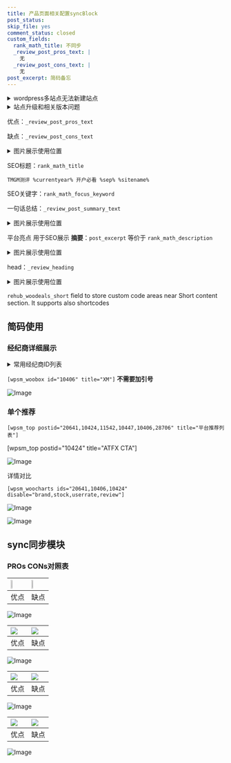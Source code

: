 ```yaml
---
title: 产品页面相关配置syncBlock
post_status: 
skip_file: yes
comment_status: closed
custom_fields:
  rank_math_title: 不同步
  _review_post_pros_text: |
    无
  _review_post_cons_text: |
    无
post_excerpt: 简码备忘
---
```

<details><summary>wordpress多站点无法新建站点</summary>

<li>和报错需要清理cookies一样的原因</li>
<li>wp-config.php里面<code>define( 'SUBDOMAIN_INSTALL', false );//子域名安装</code></li>
<li>新建子站点是用<code>define( 'SUBDOMAIN_INSTALL', true);//子域名安装</code> 完成以后，改成<code>false</code></li>
</details>

<details><summary>站点升级和相关版本问题</summary>

<p>wordpress：5.9.9
woocommerce：7.5.1
出现问题的地方：主题选项里面>><strong>Product layout >>compact style</strong></p>
<p>如何出现没有用过的字段 导致无法保存。先导出配置 然后进行修改，后面再次恢复即可。</p>
<p>出现部分字段无法显示时，需要返回默认布局后，对产品进行保存就好了。</p>
<p></p>
</details>

优点：`_review_post_pros_text`

缺点：`_review_post_cons_text`

<details><summary>图片展示使用位置</summary>

<img src="https://prod-files-secure.s3.us-west-2.amazonaws.com/39ed1227-6d7d-4570-be36-9ccd4a2c4241/f51d3d83-55d4-4bdf-9604-f37ec77ab556/Untitled.png?X-Amz-Algorithm=AWS4-HMAC-SHA256&X-Amz-Content-Sha256=UNSIGNED-PAYLOAD&X-Amz-Credential=ASIAZI2LB4667TQDKCGE%2F20250716%2Fus-west-2%2Fs3%2Faws4_request&X-Amz-Date=20250716T045523Z&X-Amz-Expires=3600&X-Amz-Security-Token=IQoJb3JpZ2luX2VjEDwaCXVzLXdlc3QtMiJGMEQCIAuQBK58u4QcIkwlP7JnxOFjb9ykJU6q7myThxWc%2BN4kAiBnGCxWOUEx5Zqe8m6zUmH2qk0IIwKIotN08fWOeHjnRSr%2FAwhVEAAaDDYzNzQyMzE4MzgwNSIMBttdXbfSd%2FJSgEg7KtwDHSFiioJPqmEw%2BV%2FiWG7%2FkT5Qqver2MIsTlOeClmrJjUujdsOChdIIieT%2FHPs%2BPkBOb1mjwTCvGfsdVbYXKMHMmFLAJXrApg84iy4q79T9ivIR3S4VoHuL%2BMMiyxgMiIBKnh%2FxO%2Fi5Svi3ks4pxZAFN1QQ0NLajYpVrF9iiYdT4QJ46pI6yleeddUXGj6JvU%2B1UKZBoQR2Q4OyflZFKz8JDWHh2%2F34uQvEprA2jjZ8JRyDHVQ2co90K%2FFZAEH%2FWnJMjCiXYspJoKK12ywtHup%2F%2BwTPiEu6J5fkLrz0ViKLKqAa7amXBjVgGkS02sFW5vzYkA9LuZMhxMvTKDt9EJNxa3ydB1UEbg4OdNyHTuLF3NddZelX8LmVahQj%2FWeGD4u5Sv7xvc3AAHMD7e1%2FMXW36MrNtRQnbcSgt%2F1i2QqGUTWRQOr1Ow%2B0hBN32tBSU92hsogagcLHbTQew9Uh6MxG6cTjgRKo54153fNpCdvnzkCJwCOAWsmICsVtZLD9dSZz5Nk8nAuFO6%2Bp2A4UaP%2BwdYiXqQjyyhN0KPUBfpn%2BYPPY%2BBVao0Z6PbDzRxVINSI7hrfeBzlnYh7A8M1vHtDGZuc9UufSlCPiE7Cz3rbzm%2FqjXIpoDgY%2FjLelnow1L%2FcwwY6pgHASQKG08iFjlR5JpY%2BfTkVLxzBXGkiH60vHaZmfuzH1RBs%2FWbK8vikx3tY93DPvaYK6Un5V%2Fc0%2FR5VwAz8nwkjHP7xvuFehhTTjagGB8ovYGo5eVRhmwfe0eydNCPYrmuUy%2BKTN6bBXR2zNHdg%2BAIXpq9shhISXknr5r46r4zWbkuWz%2BrRHyCaMbIMr5DFMO233AtUbm%2FFIu%2Fx42%2BdV1kcJjumGCrf&X-Amz-Signature=c4eebe73f883e7cff9aa54caef530cbfc16be4b36c580985eabe696fe6e9b606&X-Amz-SignedHeaders=host&x-amz-checksum-mode=ENABLED&x-id=GetObject" alt="Image">
</details>

SEO标题：`rank_math_title`

`TMGM测评 %currentyear% 开户必看 %sep% %sitename%`

SEO关键字：`rank_math_focus_keyword`

一句话总结：`_review_post_summary_text`

<details><summary>图片展示使用位置</summary>

<img src="https://prod-files-secure.s3.us-west-2.amazonaws.com/39ed1227-6d7d-4570-be36-9ccd4a2c4241/4b96a922-296c-4f4e-8630-d1c870cbce01/Untitled.png?X-Amz-Algorithm=AWS4-HMAC-SHA256&X-Amz-Content-Sha256=UNSIGNED-PAYLOAD&X-Amz-Credential=ASIAZI2LB466WYLQI6GI%2F20250716%2Fus-west-2%2Fs3%2Faws4_request&X-Amz-Date=20250716T045523Z&X-Amz-Expires=3600&X-Amz-Security-Token=IQoJb3JpZ2luX2VjEDwaCXVzLXdlc3QtMiJIMEYCIQDqdcsoxbE3ALQZW1AgXNMWtmiY68NM3aVlTBpHfN3zcAIhALftJb7%2F1eqMDXh0SwZA8zVvz531bj9QzpoaeVJaHjk2Kv8DCFUQABoMNjM3NDIzMTgzODA1IgyCeehBlkFGG1NoOqYq3AORsg0zG%2F78pXnDCfH3959w1dXz6hmkSiThZiO9A5WfpF0U53m4AY%2Bp%2FxSu5OHgLrCrAWLlq0w7cbRfXhIsnfFZPJ%2BfycHN%2BbKC3r1s87mZT3Jb5%2B4G%2Bk%2Fh8%2FDcLHeQ0%2BLzqOoLMuJ2iPZg1%2B2QzemybMwQnqJ%2BYUoxgOr8vUippyiU9mTzv53jnnwjKA4wt4tFBEg8lSn2%2FFRQjsLVbIQC6FKFQ5UBxbCIbA3a%2Bv%2BKemcgCSQMSJPnYPJ16onkyQU%2F0IeeTMRZiUiNXeO8WCbP6HEMmmtPJU6iMF2hYOp%2FGKCTN%2BgM3UcSzSgyaRKQCKC6%2FLf05pov3sLg8dl1iwX8eOxGS1yXzyynAD522%2FnQx0EK%2BF5Kd2MLLx3A8A1shaxa78U5wz8J%2F18Fme%2FnmSorImvoZi%2FSCrtooNnPMcmyY1wjf3tF73o8cONOl%2BDzyNj8mEkwwmG7sP3rtLIcRG5uIi3eETfokSjHK5rc%2FC1TPgu%2Fi%2BmLXYQFsbonAUMmc28ScfCNluYRGN9FeOFUQMljAViv3igzcdrrbvw7D3eyyMJD59hbPfvrqtkTTnUTkBLr%2F3RVIy0iXKqhX3rrVIhAZoDxgOHCKdC8dcindc9fS4jGwg%2B6E1zb7d0rZjDdv9zDBjqkAa9kZ%2FjkR7Ig2FLDck4jX7sgZRGLLcLzwjWU9KGL39i7QebQE9UzPwaGbvmtsC9AxgZS%2Fz%2Fav59oatjzt07yvhwl42yW3PJ51kyHMyJOJjwqJ2fHpG5g0v0%2F1N%2FhGOpMb0jfynrF7orslAnU7bYe4M2VrECFg1CWSJ3AZ88RewzBcn7f%2BXfzV77h%2FPfYTBsMqNoFQU%2BiJvisn%2BVSS9wO67zJBG9U&X-Amz-Signature=8bdfb88f4fa8f8c26fa15ae15793d2eef47abe483515731fe9e1a948c55be122&X-Amz-SignedHeaders=host&x-amz-checksum-mode=ENABLED&x-id=GetObject" alt="Image">
</details>

平台亮点 用于SEO展示 **摘要**：`post_excerpt`  等价于 `rank_math_description`

<details><summary>图片展示使用位置</summary>

<img src="https://prod-files-secure.s3.us-west-2.amazonaws.com/39ed1227-6d7d-4570-be36-9ccd4a2c4241/1ee11f63-b60a-4dfe-a7a7-d58ff23b5d88/Untitled.png?X-Amz-Algorithm=AWS4-HMAC-SHA256&X-Amz-Content-Sha256=UNSIGNED-PAYLOAD&X-Amz-Credential=ASIAZI2LB466UQDDUAAP%2F20250716%2Fus-west-2%2Fs3%2Faws4_request&X-Amz-Date=20250716T045526Z&X-Amz-Expires=3600&X-Amz-Security-Token=IQoJb3JpZ2luX2VjEDwaCXVzLXdlc3QtMiJGMEQCIHFORlBnzIDGoYW%2B9j24cA3iJ9sSvTcExuiWTOcmXQNIAiALX%2FKc150r9Gwgr89M3oJbQ9XXCNvbi2ODTpLskjePoCr%2FAwhVEAAaDDYzNzQyMzE4MzgwNSIMRI8Cug7ob4WReAMXKtwDwiTIouIdLbFU2ZoMX2fTY%2FNvxjJbnoZa7yC50vqI8hIloW7Rv7vzWaG2sbiCUetRL6B8JJlpMYGV4cBNq4IL23WzeivFl1oL1sTSoLHfQhkaWlApbXFxMZEMCSeax8zYg3J%2FSXY2kUKw5g9x19K1iTyy%2FlvRTiY2BkCUzKz1ekH8Tt2mjxZN3e25xzHJBhTBcSu5ZHSLL7FxR0MybhpVBQvcCxPBsxIJ7yK%2FeW5Lu1KXEaPP1s0gGjn18W%2BWL7fflDGgzY8%2F0F3V1sX8JlGhESBlM%2Bq4qwJf%2BVt%2F%2FAxNH9a1wA4tPzjUE1jUgp2DKfGNBUjqDnWaKvF%2BX3IN5Hb6rp%2FQVii7Miyc3%2FZ4TZRpKPqd7bQf5LdorbGRHss7DNMftI%2BAxsmyQAaaajD1Ie%2BYQg0BaftF9gXZPnbM6MX0s6O57VPYW1dRaGU1iGUdXik0YoxiXvOT1EL5SLieZmf6o6gwot8Q9RtZwmPy%2BIt6FoJRf0xlxXQ2R0V8bQARQelluEi%2Fm44DEXahSb3MRPvQVzoqhAbuFqq%2FRTH2B%2B5x9g1XtH39A2jPjV0RfMCAQgkwAOpAgdUDuEnMXbMVHqfF3ecCIT63KxjYSs3tJoDAxuOnA5kdXg9uX3DT1iYwtcDcwwY6pgFkfAe%2BlhdhFmCYyqPnTRigEGvMiQWhRtnIp3gSaPvHKW9QMnzJ5Su%2FDvbK3AZBFaeZcWupGTzoZzHEKgM8xyR29ZVJccqFd1TS37UCtL19nklLnoSubHHuNizIRr1jhm4SazTwuRBpfu59cc0VDuTX%2B8Un8NwvigQxMOlW%2F0xNryxMvP3ATx52g95CMswA9rU8vXlExB0FMCiju84CtjpojJjA1Z4t&X-Amz-Signature=ba8fd17203212dec751ff9f7572d3d8a42b34dfa1f4aaae444ec8cf42cd6e969&X-Amz-SignedHeaders=host&x-amz-checksum-mode=ENABLED&x-id=GetObject" alt="Image">
<img src="https://prod-files-secure.s3.us-west-2.amazonaws.com/39ed1227-6d7d-4570-be36-9ccd4a2c4241/ad4118b5-78d8-4fbe-801e-3b29b5d99c01/Untitled.png?X-Amz-Algorithm=AWS4-HMAC-SHA256&X-Amz-Content-Sha256=UNSIGNED-PAYLOAD&X-Amz-Credential=ASIAZI2LB466UQDDUAAP%2F20250716%2Fus-west-2%2Fs3%2Faws4_request&X-Amz-Date=20250716T045526Z&X-Amz-Expires=3600&X-Amz-Security-Token=IQoJb3JpZ2luX2VjEDwaCXVzLXdlc3QtMiJGMEQCIHFORlBnzIDGoYW%2B9j24cA3iJ9sSvTcExuiWTOcmXQNIAiALX%2FKc150r9Gwgr89M3oJbQ9XXCNvbi2ODTpLskjePoCr%2FAwhVEAAaDDYzNzQyMzE4MzgwNSIMRI8Cug7ob4WReAMXKtwDwiTIouIdLbFU2ZoMX2fTY%2FNvxjJbnoZa7yC50vqI8hIloW7Rv7vzWaG2sbiCUetRL6B8JJlpMYGV4cBNq4IL23WzeivFl1oL1sTSoLHfQhkaWlApbXFxMZEMCSeax8zYg3J%2FSXY2kUKw5g9x19K1iTyy%2FlvRTiY2BkCUzKz1ekH8Tt2mjxZN3e25xzHJBhTBcSu5ZHSLL7FxR0MybhpVBQvcCxPBsxIJ7yK%2FeW5Lu1KXEaPP1s0gGjn18W%2BWL7fflDGgzY8%2F0F3V1sX8JlGhESBlM%2Bq4qwJf%2BVt%2F%2FAxNH9a1wA4tPzjUE1jUgp2DKfGNBUjqDnWaKvF%2BX3IN5Hb6rp%2FQVii7Miyc3%2FZ4TZRpKPqd7bQf5LdorbGRHss7DNMftI%2BAxsmyQAaaajD1Ie%2BYQg0BaftF9gXZPnbM6MX0s6O57VPYW1dRaGU1iGUdXik0YoxiXvOT1EL5SLieZmf6o6gwot8Q9RtZwmPy%2BIt6FoJRf0xlxXQ2R0V8bQARQelluEi%2Fm44DEXahSb3MRPvQVzoqhAbuFqq%2FRTH2B%2B5x9g1XtH39A2jPjV0RfMCAQgkwAOpAgdUDuEnMXbMVHqfF3ecCIT63KxjYSs3tJoDAxuOnA5kdXg9uX3DT1iYwtcDcwwY6pgFkfAe%2BlhdhFmCYyqPnTRigEGvMiQWhRtnIp3gSaPvHKW9QMnzJ5Su%2FDvbK3AZBFaeZcWupGTzoZzHEKgM8xyR29ZVJccqFd1TS37UCtL19nklLnoSubHHuNizIRr1jhm4SazTwuRBpfu59cc0VDuTX%2B8Un8NwvigQxMOlW%2F0xNryxMvP3ATx52g95CMswA9rU8vXlExB0FMCiju84CtjpojJjA1Z4t&X-Amz-Signature=4720823d9fbaaf3e848877ed641a8a37c94c833a1776247c3577eb3c47251bdd&X-Amz-SignedHeaders=host&x-amz-checksum-mode=ENABLED&x-id=GetObject" alt="Image">
<img src="https://prod-files-secure.s3.us-west-2.amazonaws.com/39ed1227-6d7d-4570-be36-9ccd4a2c4241/a38cf7c9-a79c-4b64-9e94-13589fe0758b/Untitled.png?X-Amz-Algorithm=AWS4-HMAC-SHA256&X-Amz-Content-Sha256=UNSIGNED-PAYLOAD&X-Amz-Credential=ASIAZI2LB466UQDDUAAP%2F20250716%2Fus-west-2%2Fs3%2Faws4_request&X-Amz-Date=20250716T045526Z&X-Amz-Expires=3600&X-Amz-Security-Token=IQoJb3JpZ2luX2VjEDwaCXVzLXdlc3QtMiJGMEQCIHFORlBnzIDGoYW%2B9j24cA3iJ9sSvTcExuiWTOcmXQNIAiALX%2FKc150r9Gwgr89M3oJbQ9XXCNvbi2ODTpLskjePoCr%2FAwhVEAAaDDYzNzQyMzE4MzgwNSIMRI8Cug7ob4WReAMXKtwDwiTIouIdLbFU2ZoMX2fTY%2FNvxjJbnoZa7yC50vqI8hIloW7Rv7vzWaG2sbiCUetRL6B8JJlpMYGV4cBNq4IL23WzeivFl1oL1sTSoLHfQhkaWlApbXFxMZEMCSeax8zYg3J%2FSXY2kUKw5g9x19K1iTyy%2FlvRTiY2BkCUzKz1ekH8Tt2mjxZN3e25xzHJBhTBcSu5ZHSLL7FxR0MybhpVBQvcCxPBsxIJ7yK%2FeW5Lu1KXEaPP1s0gGjn18W%2BWL7fflDGgzY8%2F0F3V1sX8JlGhESBlM%2Bq4qwJf%2BVt%2F%2FAxNH9a1wA4tPzjUE1jUgp2DKfGNBUjqDnWaKvF%2BX3IN5Hb6rp%2FQVii7Miyc3%2FZ4TZRpKPqd7bQf5LdorbGRHss7DNMftI%2BAxsmyQAaaajD1Ie%2BYQg0BaftF9gXZPnbM6MX0s6O57VPYW1dRaGU1iGUdXik0YoxiXvOT1EL5SLieZmf6o6gwot8Q9RtZwmPy%2BIt6FoJRf0xlxXQ2R0V8bQARQelluEi%2Fm44DEXahSb3MRPvQVzoqhAbuFqq%2FRTH2B%2B5x9g1XtH39A2jPjV0RfMCAQgkwAOpAgdUDuEnMXbMVHqfF3ecCIT63KxjYSs3tJoDAxuOnA5kdXg9uX3DT1iYwtcDcwwY6pgFkfAe%2BlhdhFmCYyqPnTRigEGvMiQWhRtnIp3gSaPvHKW9QMnzJ5Su%2FDvbK3AZBFaeZcWupGTzoZzHEKgM8xyR29ZVJccqFd1TS37UCtL19nklLnoSubHHuNizIRr1jhm4SazTwuRBpfu59cc0VDuTX%2B8Un8NwvigQxMOlW%2F0xNryxMvP3ATx52g95CMswA9rU8vXlExB0FMCiju84CtjpojJjA1Z4t&X-Amz-Signature=372eb4e11d31f4f78b82558a8c2b38760b7ad87b6b4fa48fb5ea12f181a1b9f7&X-Amz-SignedHeaders=host&x-amz-checksum-mode=ENABLED&x-id=GetObject" alt="Image">
<img src="https://prod-files-secure.s3.us-west-2.amazonaws.com/39ed1227-6d7d-4570-be36-9ccd4a2c4241/7da6fc1e-d2ac-42ae-8c75-cb5749aa18f6/Untitled.png?X-Amz-Algorithm=AWS4-HMAC-SHA256&X-Amz-Content-Sha256=UNSIGNED-PAYLOAD&X-Amz-Credential=ASIAZI2LB466UQDDUAAP%2F20250716%2Fus-west-2%2Fs3%2Faws4_request&X-Amz-Date=20250716T045526Z&X-Amz-Expires=3600&X-Amz-Security-Token=IQoJb3JpZ2luX2VjEDwaCXVzLXdlc3QtMiJGMEQCIHFORlBnzIDGoYW%2B9j24cA3iJ9sSvTcExuiWTOcmXQNIAiALX%2FKc150r9Gwgr89M3oJbQ9XXCNvbi2ODTpLskjePoCr%2FAwhVEAAaDDYzNzQyMzE4MzgwNSIMRI8Cug7ob4WReAMXKtwDwiTIouIdLbFU2ZoMX2fTY%2FNvxjJbnoZa7yC50vqI8hIloW7Rv7vzWaG2sbiCUetRL6B8JJlpMYGV4cBNq4IL23WzeivFl1oL1sTSoLHfQhkaWlApbXFxMZEMCSeax8zYg3J%2FSXY2kUKw5g9x19K1iTyy%2FlvRTiY2BkCUzKz1ekH8Tt2mjxZN3e25xzHJBhTBcSu5ZHSLL7FxR0MybhpVBQvcCxPBsxIJ7yK%2FeW5Lu1KXEaPP1s0gGjn18W%2BWL7fflDGgzY8%2F0F3V1sX8JlGhESBlM%2Bq4qwJf%2BVt%2F%2FAxNH9a1wA4tPzjUE1jUgp2DKfGNBUjqDnWaKvF%2BX3IN5Hb6rp%2FQVii7Miyc3%2FZ4TZRpKPqd7bQf5LdorbGRHss7DNMftI%2BAxsmyQAaaajD1Ie%2BYQg0BaftF9gXZPnbM6MX0s6O57VPYW1dRaGU1iGUdXik0YoxiXvOT1EL5SLieZmf6o6gwot8Q9RtZwmPy%2BIt6FoJRf0xlxXQ2R0V8bQARQelluEi%2Fm44DEXahSb3MRPvQVzoqhAbuFqq%2FRTH2B%2B5x9g1XtH39A2jPjV0RfMCAQgkwAOpAgdUDuEnMXbMVHqfF3ecCIT63KxjYSs3tJoDAxuOnA5kdXg9uX3DT1iYwtcDcwwY6pgFkfAe%2BlhdhFmCYyqPnTRigEGvMiQWhRtnIp3gSaPvHKW9QMnzJ5Su%2FDvbK3AZBFaeZcWupGTzoZzHEKgM8xyR29ZVJccqFd1TS37UCtL19nklLnoSubHHuNizIRr1jhm4SazTwuRBpfu59cc0VDuTX%2B8Un8NwvigQxMOlW%2F0xNryxMvP3ATx52g95CMswA9rU8vXlExB0FMCiju84CtjpojJjA1Z4t&X-Amz-Signature=1f1735ea3858d10878346e7c95679996e69c09b0ee8946fe433d6bd97bf602a0&X-Amz-SignedHeaders=host&x-amz-checksum-mode=ENABLED&x-id=GetObject" alt="Image">
<img src="https://prod-files-secure.s3.us-west-2.amazonaws.com/39ed1227-6d7d-4570-be36-9ccd4a2c4241/7e97f40a-eaee-47f5-b2f9-475f96808fa7/Untitled.png?X-Amz-Algorithm=AWS4-HMAC-SHA256&X-Amz-Content-Sha256=UNSIGNED-PAYLOAD&X-Amz-Credential=ASIAZI2LB466UQDDUAAP%2F20250716%2Fus-west-2%2Fs3%2Faws4_request&X-Amz-Date=20250716T045526Z&X-Amz-Expires=3600&X-Amz-Security-Token=IQoJb3JpZ2luX2VjEDwaCXVzLXdlc3QtMiJGMEQCIHFORlBnzIDGoYW%2B9j24cA3iJ9sSvTcExuiWTOcmXQNIAiALX%2FKc150r9Gwgr89M3oJbQ9XXCNvbi2ODTpLskjePoCr%2FAwhVEAAaDDYzNzQyMzE4MzgwNSIMRI8Cug7ob4WReAMXKtwDwiTIouIdLbFU2ZoMX2fTY%2FNvxjJbnoZa7yC50vqI8hIloW7Rv7vzWaG2sbiCUetRL6B8JJlpMYGV4cBNq4IL23WzeivFl1oL1sTSoLHfQhkaWlApbXFxMZEMCSeax8zYg3J%2FSXY2kUKw5g9x19K1iTyy%2FlvRTiY2BkCUzKz1ekH8Tt2mjxZN3e25xzHJBhTBcSu5ZHSLL7FxR0MybhpVBQvcCxPBsxIJ7yK%2FeW5Lu1KXEaPP1s0gGjn18W%2BWL7fflDGgzY8%2F0F3V1sX8JlGhESBlM%2Bq4qwJf%2BVt%2F%2FAxNH9a1wA4tPzjUE1jUgp2DKfGNBUjqDnWaKvF%2BX3IN5Hb6rp%2FQVii7Miyc3%2FZ4TZRpKPqd7bQf5LdorbGRHss7DNMftI%2BAxsmyQAaaajD1Ie%2BYQg0BaftF9gXZPnbM6MX0s6O57VPYW1dRaGU1iGUdXik0YoxiXvOT1EL5SLieZmf6o6gwot8Q9RtZwmPy%2BIt6FoJRf0xlxXQ2R0V8bQARQelluEi%2Fm44DEXahSb3MRPvQVzoqhAbuFqq%2FRTH2B%2B5x9g1XtH39A2jPjV0RfMCAQgkwAOpAgdUDuEnMXbMVHqfF3ecCIT63KxjYSs3tJoDAxuOnA5kdXg9uX3DT1iYwtcDcwwY6pgFkfAe%2BlhdhFmCYyqPnTRigEGvMiQWhRtnIp3gSaPvHKW9QMnzJ5Su%2FDvbK3AZBFaeZcWupGTzoZzHEKgM8xyR29ZVJccqFd1TS37UCtL19nklLnoSubHHuNizIRr1jhm4SazTwuRBpfu59cc0VDuTX%2B8Un8NwvigQxMOlW%2F0xNryxMvP3ATx52g95CMswA9rU8vXlExB0FMCiju84CtjpojJjA1Z4t&X-Amz-Signature=6d0effd796e45f33c328a989d255c79b878acb61f6e129eb89a5d3a5605e0f31&X-Amz-SignedHeaders=host&x-amz-checksum-mode=ENABLED&x-id=GetObject" alt="Image">
</details>

head：`_review_heading`

<details><summary>图片展示使用位置</summary>

<img src="https://prod-files-secure.s3.us-west-2.amazonaws.com/39ed1227-6d7d-4570-be36-9ccd4a2c4241/3a4650ad-9887-415c-889a-edd51fa54f27/Untitled.png?X-Amz-Algorithm=AWS4-HMAC-SHA256&X-Amz-Content-Sha256=UNSIGNED-PAYLOAD&X-Amz-Credential=ASIAZI2LB466VAL43NL3%2F20250716%2Fus-west-2%2Fs3%2Faws4_request&X-Amz-Date=20250716T045526Z&X-Amz-Expires=3600&X-Amz-Security-Token=IQoJb3JpZ2luX2VjEDwaCXVzLXdlc3QtMiJHMEUCIDzaP5yTp%2BNert6nQGi5g09ko7z1D%2Fv05fm5hMEhsH6fAiEAiPhQ44EUVb6z18JYuDml5tkVbRbZ6ls0TZ%2FBg4j3rrkq%2FwMIVRAAGgw2Mzc0MjMxODM4MDUiDJnJGxmRlGh%2BiMOx9CrcA%2FHggNnVxNwSWN4G33qDcpI6gsqRarAgaJAo7qK8aMWDFCMOp5FBeAOMQG%2BUFA6mC%2FGMYxDRlXZN61Ep69f4kWqi4CBqI239nDD1njiFT0Cm8wXWCNBHEXppaBYpb0wRCZmCO0EIzFmo7U9oLnzUxmnbO10cRXa8x9VZ36GKFPW2Acr5%2FzkouqsopDCzXgovcIkPp5X%2FYmVqpC%2BW%2FpMBq4jg7lpZ%2FUpZCcvg6EUnJUOzxN6w67UZga89TihZ1CWqMNYXBT2wsfULaQ8C5ps2%2FkVZPzlkmENXFnVSdkXqmIK7EXVU%2BP69R0R3wOxOO6KjXE5JkByj0Myd68WrOz9%2BOtokYSRMtMnw2FNgF47Z0a1zpnphm4g9KeczsjbODm22UpflA2kG2DQGvrkplI5QnjCW99oydmDMvFPQYdPGhNGUFDauKtiYokQ3TXt9BYnqqT8hV7sE55k%2Fz0j8m4KMnqEp7edCbxwM2jV2cclZg%2B0tII4Nbm1g0U7V043dWt05IGX%2FLUs3H5ofysDQ3Sg9cwzzyiS1wDf1Tvzth6nDRAhNpwmfonpzWDf4M7dHm8avAcYRPt8of71XxkU89uab6JednaBuHbalbEVtUZuBGH77RvwLF7QX4%2FD9Zxl7MNS%2F3MMGOqUBz3HzsUrr8a2OL%2BePbEhbW03Bag6PgGUHuBDJOjQJhfzA%2BftrC3FRLt%2BrfQVwN3cD05bw3SziTVqkPijWqQP3y32m2Om7hioZG7C2OdqncV2Hhta1sFbc95GKU%2F3f2BRRWCRcA7mqv5h14VCXYuOET2vUdzux7IwPRediMsyh2OhKJ53DsWvnPbnz8ouWi4nXY9iLXdRkITa7J61zjvHx3UcTt3QQ&X-Amz-Signature=fed9c04b81c73b0a6806f57bddf40ae6a2dd9adc1df9a277a90c49e407651b53&X-Amz-SignedHeaders=host&x-amz-checksum-mode=ENABLED&x-id=GetObject" alt="Image">
</details>

`rehub_woodeals_short`	field to store custom code areas near Short content section. It supports also shortcodes



## 简码使用

### 经纪商详细展示

<details><summary>常用经纪商ID列表</summary>

<pre><code class="php">嘉盛 ===> 20641  [wpsm_woobox id="20641" title="嘉盛"]
易信easymarkets ===> 11542  [wpsm_woobox id="11542" title="易信easymarkets"]
ATFX外汇 ===> 10424  [wpsm_woobox id="10424" title="ATFX"]
XM ===> 10406  [wpsm_woobox id="10406" title="XM"]
TMGM ===> 29622  [wpsm_woobox id="29622" title="TMGM"]
HYCM ===> 10447  [wpsm_woobox id="10447" title="HYCM"]
fpmarkets澳福外汇 ===> 20639  [wpsm_woobox id="20639" title="fpmarkets澳福外汇"]</code></pre>
</details>

`[wpsm_woobox id="10406" title="XM"]` **不需要加引号**

![Image](https://prod-files-secure.s3.us-west-2.amazonaws.com/39ed1227-6d7d-4570-be36-9ccd4a2c4241/4f898f9d-0fa7-4e43-acd3-ac6bc7be575a/Untitled.png?X-Amz-Algorithm=AWS4-HMAC-SHA256&X-Amz-Content-Sha256=UNSIGNED-PAYLOAD&X-Amz-Credential=ASIAZI2LB4664ZA6CO4Y%2F20250716%2Fus-west-2%2Fs3%2Faws4_request&X-Amz-Date=20250716T045522Z&X-Amz-Expires=3600&X-Amz-Security-Token=IQoJb3JpZ2luX2VjEDwaCXVzLXdlc3QtMiJIMEYCIQCTa4dm6qCYcRN%2B9IqdH%2FBzrdfTQQFeZo4KZwoUZ8XAswIhAIHZQwmORuGrdK5SqeKdJGwdTkPFgf%2FeMAdQf6jmG2XdKv8DCFUQABoMNjM3NDIzMTgzODA1Igw8kOQ6kdLMZwqLuu0q3ANX04YTGMdDyZw0dFMwcuU8qFwMPnrlRoFYqxpwSn9ocn%2Bug6Erv1ansGHKJ6ShTFBBAf2raVUuhpyb24%2F%2B3FRdjrp2h0pQ44Ejz3so%2B3yt8nrUIXwBiitUQgmHuVQ0EdmMnhwhFXMszqB8lYsrFl72tvXegqsQ4lBSGblhxom3rgb1zORbPrjqXahMLi2Az6e92sx2cxr5unNMiczmNhemrUMrGc7trfkElGNo%2BvvOt8lDa0esDoO6GJjOxw99yxDxC8yqIEyArgkWIygLPvW8NEN539UxPv8CIzoJpA3aK5IbqXFC0RnzZhYkhQ3%2FYkvWcJb7xhKdcxzZLLBSbYOFcH1%2BAjgAFwLolZRCyfpWkGZKg5YN1UgaM%2BvRdNZf0ADmw9iRjFl5WhP1a729Q03CjwGiLd9zH3ud3U3W76P431rOdBn5hvcLaLt8%2F3UdrED%2F3KSlQhFhl4l55MEBinG3HXChAaaTnXRd7NjFE3h3y%2Fuxkugv8jn%2F9gGlhAGk7bBDDexhQExQeb6jKoS1DfPN8SXbVu4xINtBnfuIaOz4nPXVwCxEgfdF4MN0p6BSzDWl4Y1PvrdegOoOUDxnMQ4IilUEimi5BuYMECM7tZn5Fa37ynA8jjDXifmJ0DC%2Bv9zDBjqkAYk6PZMYxDkKXt87vODSD7gbZIlLyaWIv14F9b%2BNTM3ZtbZ%2FUvI935WI9URQzTs5SO%2BGHifiXBNTH5atT6ZngI0RV6okPz38DX%2Bay2F86IiGZ4uBdK%2Bu%2BrOcDRlbQ8ba5Qe52mD7VDtjl1J6CSkALWKR0ZsrlhRSvsryEe5Xxoz9ekGJ%2F%2BtuLZeqsy1oXqlxwLHv2lXL00W3ukVreyPgiQmrUOMs&X-Amz-Signature=8b13c3295f13297c9d151a628802b409a30104595d3fb2bd139db586f14bc71a&X-Amz-SignedHeaders=host&x-amz-checksum-mode=ENABLED&x-id=GetObject)

### 单个推荐
`[wpsm_top postid="20641,10424,11542,10447,10406,28706" title="平台推荐列表"]`

[wpsm_top postid="10424" title="ATFX CTA"]

![Image](https://prod-files-secure.s3.us-west-2.amazonaws.com/39ed1227-6d7d-4570-be36-9ccd4a2c4241/5ac620dc-51a8-48b6-b55d-91f47299193c/Untitled.png?X-Amz-Algorithm=AWS4-HMAC-SHA256&X-Amz-Content-Sha256=UNSIGNED-PAYLOAD&X-Amz-Credential=ASIAZI2LB4664ZA6CO4Y%2F20250716%2Fus-west-2%2Fs3%2Faws4_request&X-Amz-Date=20250716T045522Z&X-Amz-Expires=3600&X-Amz-Security-Token=IQoJb3JpZ2luX2VjEDwaCXVzLXdlc3QtMiJIMEYCIQCTa4dm6qCYcRN%2B9IqdH%2FBzrdfTQQFeZo4KZwoUZ8XAswIhAIHZQwmORuGrdK5SqeKdJGwdTkPFgf%2FeMAdQf6jmG2XdKv8DCFUQABoMNjM3NDIzMTgzODA1Igw8kOQ6kdLMZwqLuu0q3ANX04YTGMdDyZw0dFMwcuU8qFwMPnrlRoFYqxpwSn9ocn%2Bug6Erv1ansGHKJ6ShTFBBAf2raVUuhpyb24%2F%2B3FRdjrp2h0pQ44Ejz3so%2B3yt8nrUIXwBiitUQgmHuVQ0EdmMnhwhFXMszqB8lYsrFl72tvXegqsQ4lBSGblhxom3rgb1zORbPrjqXahMLi2Az6e92sx2cxr5unNMiczmNhemrUMrGc7trfkElGNo%2BvvOt8lDa0esDoO6GJjOxw99yxDxC8yqIEyArgkWIygLPvW8NEN539UxPv8CIzoJpA3aK5IbqXFC0RnzZhYkhQ3%2FYkvWcJb7xhKdcxzZLLBSbYOFcH1%2BAjgAFwLolZRCyfpWkGZKg5YN1UgaM%2BvRdNZf0ADmw9iRjFl5WhP1a729Q03CjwGiLd9zH3ud3U3W76P431rOdBn5hvcLaLt8%2F3UdrED%2F3KSlQhFhl4l55MEBinG3HXChAaaTnXRd7NjFE3h3y%2Fuxkugv8jn%2F9gGlhAGk7bBDDexhQExQeb6jKoS1DfPN8SXbVu4xINtBnfuIaOz4nPXVwCxEgfdF4MN0p6BSzDWl4Y1PvrdegOoOUDxnMQ4IilUEimi5BuYMECM7tZn5Fa37ynA8jjDXifmJ0DC%2Bv9zDBjqkAYk6PZMYxDkKXt87vODSD7gbZIlLyaWIv14F9b%2BNTM3ZtbZ%2FUvI935WI9URQzTs5SO%2BGHifiXBNTH5atT6ZngI0RV6okPz38DX%2Bay2F86IiGZ4uBdK%2Bu%2BrOcDRlbQ8ba5Qe52mD7VDtjl1J6CSkALWKR0ZsrlhRSvsryEe5Xxoz9ekGJ%2F%2BtuLZeqsy1oXqlxwLHv2lXL00W3ukVreyPgiQmrUOMs&X-Amz-Signature=345a716c4357dc3755bf419e274187096a89a47aab3d84bd549eedd482fa7b6c&X-Amz-SignedHeaders=host&x-amz-checksum-mode=ENABLED&x-id=GetObject)

详情对比

`[wpsm_woocharts ids="20641,10406,10424" disable="brand,stock,userrate,review"]`

![Image](https://prod-files-secure.s3.us-west-2.amazonaws.com/39ed1227-6d7d-4570-be36-9ccd4a2c4241/bf3ba45f-b9f3-4295-8aef-b4a495fd25f4/Untitled.png?X-Amz-Algorithm=AWS4-HMAC-SHA256&X-Amz-Content-Sha256=UNSIGNED-PAYLOAD&X-Amz-Credential=ASIAZI2LB4664ZA6CO4Y%2F20250716%2Fus-west-2%2Fs3%2Faws4_request&X-Amz-Date=20250716T045522Z&X-Amz-Expires=3600&X-Amz-Security-Token=IQoJb3JpZ2luX2VjEDwaCXVzLXdlc3QtMiJIMEYCIQCTa4dm6qCYcRN%2B9IqdH%2FBzrdfTQQFeZo4KZwoUZ8XAswIhAIHZQwmORuGrdK5SqeKdJGwdTkPFgf%2FeMAdQf6jmG2XdKv8DCFUQABoMNjM3NDIzMTgzODA1Igw8kOQ6kdLMZwqLuu0q3ANX04YTGMdDyZw0dFMwcuU8qFwMPnrlRoFYqxpwSn9ocn%2Bug6Erv1ansGHKJ6ShTFBBAf2raVUuhpyb24%2F%2B3FRdjrp2h0pQ44Ejz3so%2B3yt8nrUIXwBiitUQgmHuVQ0EdmMnhwhFXMszqB8lYsrFl72tvXegqsQ4lBSGblhxom3rgb1zORbPrjqXahMLi2Az6e92sx2cxr5unNMiczmNhemrUMrGc7trfkElGNo%2BvvOt8lDa0esDoO6GJjOxw99yxDxC8yqIEyArgkWIygLPvW8NEN539UxPv8CIzoJpA3aK5IbqXFC0RnzZhYkhQ3%2FYkvWcJb7xhKdcxzZLLBSbYOFcH1%2BAjgAFwLolZRCyfpWkGZKg5YN1UgaM%2BvRdNZf0ADmw9iRjFl5WhP1a729Q03CjwGiLd9zH3ud3U3W76P431rOdBn5hvcLaLt8%2F3UdrED%2F3KSlQhFhl4l55MEBinG3HXChAaaTnXRd7NjFE3h3y%2Fuxkugv8jn%2F9gGlhAGk7bBDDexhQExQeb6jKoS1DfPN8SXbVu4xINtBnfuIaOz4nPXVwCxEgfdF4MN0p6BSzDWl4Y1PvrdegOoOUDxnMQ4IilUEimi5BuYMECM7tZn5Fa37ynA8jjDXifmJ0DC%2Bv9zDBjqkAYk6PZMYxDkKXt87vODSD7gbZIlLyaWIv14F9b%2BNTM3ZtbZ%2FUvI935WI9URQzTs5SO%2BGHifiXBNTH5atT6ZngI0RV6okPz38DX%2Bay2F86IiGZ4uBdK%2Bu%2BrOcDRlbQ8ba5Qe52mD7VDtjl1J6CSkALWKR0ZsrlhRSvsryEe5Xxoz9ekGJ%2F%2BtuLZeqsy1oXqlxwLHv2lXL00W3ukVreyPgiQmrUOMs&X-Amz-Signature=d181f59958bc0710c923ab992976bd37323ede5f95b01ce347a3e4ebeb029e3a&X-Amz-SignedHeaders=host&x-amz-checksum-mode=ENABLED&x-id=GetObject)

![Image](https://prod-files-secure.s3.us-west-2.amazonaws.com/39ed1227-6d7d-4570-be36-9ccd4a2c4241/30bc56ef-f383-4b48-9768-2ebc9e436ec0/Untitled.png?X-Amz-Algorithm=AWS4-HMAC-SHA256&X-Amz-Content-Sha256=UNSIGNED-PAYLOAD&X-Amz-Credential=ASIAZI2LB4664ZA6CO4Y%2F20250716%2Fus-west-2%2Fs3%2Faws4_request&X-Amz-Date=20250716T045522Z&X-Amz-Expires=3600&X-Amz-Security-Token=IQoJb3JpZ2luX2VjEDwaCXVzLXdlc3QtMiJIMEYCIQCTa4dm6qCYcRN%2B9IqdH%2FBzrdfTQQFeZo4KZwoUZ8XAswIhAIHZQwmORuGrdK5SqeKdJGwdTkPFgf%2FeMAdQf6jmG2XdKv8DCFUQABoMNjM3NDIzMTgzODA1Igw8kOQ6kdLMZwqLuu0q3ANX04YTGMdDyZw0dFMwcuU8qFwMPnrlRoFYqxpwSn9ocn%2Bug6Erv1ansGHKJ6ShTFBBAf2raVUuhpyb24%2F%2B3FRdjrp2h0pQ44Ejz3so%2B3yt8nrUIXwBiitUQgmHuVQ0EdmMnhwhFXMszqB8lYsrFl72tvXegqsQ4lBSGblhxom3rgb1zORbPrjqXahMLi2Az6e92sx2cxr5unNMiczmNhemrUMrGc7trfkElGNo%2BvvOt8lDa0esDoO6GJjOxw99yxDxC8yqIEyArgkWIygLPvW8NEN539UxPv8CIzoJpA3aK5IbqXFC0RnzZhYkhQ3%2FYkvWcJb7xhKdcxzZLLBSbYOFcH1%2BAjgAFwLolZRCyfpWkGZKg5YN1UgaM%2BvRdNZf0ADmw9iRjFl5WhP1a729Q03CjwGiLd9zH3ud3U3W76P431rOdBn5hvcLaLt8%2F3UdrED%2F3KSlQhFhl4l55MEBinG3HXChAaaTnXRd7NjFE3h3y%2Fuxkugv8jn%2F9gGlhAGk7bBDDexhQExQeb6jKoS1DfPN8SXbVu4xINtBnfuIaOz4nPXVwCxEgfdF4MN0p6BSzDWl4Y1PvrdegOoOUDxnMQ4IilUEimi5BuYMECM7tZn5Fa37ynA8jjDXifmJ0DC%2Bv9zDBjqkAYk6PZMYxDkKXt87vODSD7gbZIlLyaWIv14F9b%2BNTM3ZtbZ%2FUvI935WI9URQzTs5SO%2BGHifiXBNTH5atT6ZngI0RV6okPz38DX%2Bay2F86IiGZ4uBdK%2Bu%2BrOcDRlbQ8ba5Qe52mD7VDtjl1J6CSkALWKR0ZsrlhRSvsryEe5Xxoz9ekGJ%2F%2BtuLZeqsy1oXqlxwLHv2lXL00W3ukVreyPgiQmrUOMs&X-Amz-Signature=250b0b75972710afa5d62524c14ef45bc17531d37eb05774938d3bd606e388b1&X-Amz-SignedHeaders=host&x-amz-checksum-mode=ENABLED&x-id=GetObject)

## sync同步模块

### PROs CONs对照表

| <img src="https://cdn.ifttt.fun/gh/jarlin8/OSS@main/icons/customize/pros.svg" height="auto" width="37.3%"> | <img src="https://cdn.ifttt.fun/gh/jarlin8/OSS@main/icons/customize/cons.svg" height="auto" width="28.8%"> |
| :--- | :--- |
| 优点 | 缺点 |

![Image](https://prod-files-secure.s3.us-west-2.amazonaws.com/39ed1227-6d7d-4570-be36-9ccd4a2c4241/8742b755-dfb5-4004-9a5f-d6e561664bd8/Untitled.png?X-Amz-Algorithm=AWS4-HMAC-SHA256&X-Amz-Content-Sha256=UNSIGNED-PAYLOAD&X-Amz-Credential=ASIAZI2LB4664ZA6CO4Y%2F20250716%2Fus-west-2%2Fs3%2Faws4_request&X-Amz-Date=20250716T045522Z&X-Amz-Expires=3600&X-Amz-Security-Token=IQoJb3JpZ2luX2VjEDwaCXVzLXdlc3QtMiJIMEYCIQCTa4dm6qCYcRN%2B9IqdH%2FBzrdfTQQFeZo4KZwoUZ8XAswIhAIHZQwmORuGrdK5SqeKdJGwdTkPFgf%2FeMAdQf6jmG2XdKv8DCFUQABoMNjM3NDIzMTgzODA1Igw8kOQ6kdLMZwqLuu0q3ANX04YTGMdDyZw0dFMwcuU8qFwMPnrlRoFYqxpwSn9ocn%2Bug6Erv1ansGHKJ6ShTFBBAf2raVUuhpyb24%2F%2B3FRdjrp2h0pQ44Ejz3so%2B3yt8nrUIXwBiitUQgmHuVQ0EdmMnhwhFXMszqB8lYsrFl72tvXegqsQ4lBSGblhxom3rgb1zORbPrjqXahMLi2Az6e92sx2cxr5unNMiczmNhemrUMrGc7trfkElGNo%2BvvOt8lDa0esDoO6GJjOxw99yxDxC8yqIEyArgkWIygLPvW8NEN539UxPv8CIzoJpA3aK5IbqXFC0RnzZhYkhQ3%2FYkvWcJb7xhKdcxzZLLBSbYOFcH1%2BAjgAFwLolZRCyfpWkGZKg5YN1UgaM%2BvRdNZf0ADmw9iRjFl5WhP1a729Q03CjwGiLd9zH3ud3U3W76P431rOdBn5hvcLaLt8%2F3UdrED%2F3KSlQhFhl4l55MEBinG3HXChAaaTnXRd7NjFE3h3y%2Fuxkugv8jn%2F9gGlhAGk7bBDDexhQExQeb6jKoS1DfPN8SXbVu4xINtBnfuIaOz4nPXVwCxEgfdF4MN0p6BSzDWl4Y1PvrdegOoOUDxnMQ4IilUEimi5BuYMECM7tZn5Fa37ynA8jjDXifmJ0DC%2Bv9zDBjqkAYk6PZMYxDkKXt87vODSD7gbZIlLyaWIv14F9b%2BNTM3ZtbZ%2FUvI935WI9URQzTs5SO%2BGHifiXBNTH5atT6ZngI0RV6okPz38DX%2Bay2F86IiGZ4uBdK%2Bu%2BrOcDRlbQ8ba5Qe52mD7VDtjl1J6CSkALWKR0ZsrlhRSvsryEe5Xxoz9ekGJ%2F%2BtuLZeqsy1oXqlxwLHv2lXL00W3ukVreyPgiQmrUOMs&X-Amz-Signature=b78ba9f47b5947d0cb81c6c56daa867ac5846b2a46f5df3c468b5357a06df809&X-Amz-SignedHeaders=host&x-amz-checksum-mode=ENABLED&x-id=GetObject)

| <img src="https://cdn.ifttt.fun/gh/jarlin8/OSS@main/icons/customize/pros1.svg" height="auto"> | <img src="https://cdn.ifttt.fun/gh/jarlin8/OSS@main/icons/customize/cons1.svg" height="auto"> |
| :--- | :--- |
| 优点 | 缺点 |

![Image](https://prod-files-secure.s3.us-west-2.amazonaws.com/39ed1227-6d7d-4570-be36-9ccd4a2c4241/806358f8-c9c4-4e17-bb35-c6c76a5397a5/Untitled.png?X-Amz-Algorithm=AWS4-HMAC-SHA256&X-Amz-Content-Sha256=UNSIGNED-PAYLOAD&X-Amz-Credential=ASIAZI2LB4664ZA6CO4Y%2F20250716%2Fus-west-2%2Fs3%2Faws4_request&X-Amz-Date=20250716T045522Z&X-Amz-Expires=3600&X-Amz-Security-Token=IQoJb3JpZ2luX2VjEDwaCXVzLXdlc3QtMiJIMEYCIQCTa4dm6qCYcRN%2B9IqdH%2FBzrdfTQQFeZo4KZwoUZ8XAswIhAIHZQwmORuGrdK5SqeKdJGwdTkPFgf%2FeMAdQf6jmG2XdKv8DCFUQABoMNjM3NDIzMTgzODA1Igw8kOQ6kdLMZwqLuu0q3ANX04YTGMdDyZw0dFMwcuU8qFwMPnrlRoFYqxpwSn9ocn%2Bug6Erv1ansGHKJ6ShTFBBAf2raVUuhpyb24%2F%2B3FRdjrp2h0pQ44Ejz3so%2B3yt8nrUIXwBiitUQgmHuVQ0EdmMnhwhFXMszqB8lYsrFl72tvXegqsQ4lBSGblhxom3rgb1zORbPrjqXahMLi2Az6e92sx2cxr5unNMiczmNhemrUMrGc7trfkElGNo%2BvvOt8lDa0esDoO6GJjOxw99yxDxC8yqIEyArgkWIygLPvW8NEN539UxPv8CIzoJpA3aK5IbqXFC0RnzZhYkhQ3%2FYkvWcJb7xhKdcxzZLLBSbYOFcH1%2BAjgAFwLolZRCyfpWkGZKg5YN1UgaM%2BvRdNZf0ADmw9iRjFl5WhP1a729Q03CjwGiLd9zH3ud3U3W76P431rOdBn5hvcLaLt8%2F3UdrED%2F3KSlQhFhl4l55MEBinG3HXChAaaTnXRd7NjFE3h3y%2Fuxkugv8jn%2F9gGlhAGk7bBDDexhQExQeb6jKoS1DfPN8SXbVu4xINtBnfuIaOz4nPXVwCxEgfdF4MN0p6BSzDWl4Y1PvrdegOoOUDxnMQ4IilUEimi5BuYMECM7tZn5Fa37ynA8jjDXifmJ0DC%2Bv9zDBjqkAYk6PZMYxDkKXt87vODSD7gbZIlLyaWIv14F9b%2BNTM3ZtbZ%2FUvI935WI9URQzTs5SO%2BGHifiXBNTH5atT6ZngI0RV6okPz38DX%2Bay2F86IiGZ4uBdK%2Bu%2BrOcDRlbQ8ba5Qe52mD7VDtjl1J6CSkALWKR0ZsrlhRSvsryEe5Xxoz9ekGJ%2F%2BtuLZeqsy1oXqlxwLHv2lXL00W3ukVreyPgiQmrUOMs&X-Amz-Signature=44c4d48186eba4d2b6152319ea59fd88d246951185e902bd7d98445811405925&X-Amz-SignedHeaders=host&x-amz-checksum-mode=ENABLED&x-id=GetObject)

| <img src="https://cdn.ifttt.fun/gh/jarlin8/OSS@main/icons/customize/pros2.svg" height="auto"> | <img src="https://cdn.ifttt.fun/gh/jarlin8/OSS@main/icons/customize/cons2.svg" height="auto"> |
| :--- | :--- |
| 优点 | 缺点 |

![Image](https://prod-files-secure.s3.us-west-2.amazonaws.com/39ed1227-6d7d-4570-be36-9ccd4a2c4241/a9245ec9-70dd-4005-b534-0d54315fc5f3/Untitled.png?X-Amz-Algorithm=AWS4-HMAC-SHA256&X-Amz-Content-Sha256=UNSIGNED-PAYLOAD&X-Amz-Credential=ASIAZI2LB4664ZA6CO4Y%2F20250716%2Fus-west-2%2Fs3%2Faws4_request&X-Amz-Date=20250716T045522Z&X-Amz-Expires=3600&X-Amz-Security-Token=IQoJb3JpZ2luX2VjEDwaCXVzLXdlc3QtMiJIMEYCIQCTa4dm6qCYcRN%2B9IqdH%2FBzrdfTQQFeZo4KZwoUZ8XAswIhAIHZQwmORuGrdK5SqeKdJGwdTkPFgf%2FeMAdQf6jmG2XdKv8DCFUQABoMNjM3NDIzMTgzODA1Igw8kOQ6kdLMZwqLuu0q3ANX04YTGMdDyZw0dFMwcuU8qFwMPnrlRoFYqxpwSn9ocn%2Bug6Erv1ansGHKJ6ShTFBBAf2raVUuhpyb24%2F%2B3FRdjrp2h0pQ44Ejz3so%2B3yt8nrUIXwBiitUQgmHuVQ0EdmMnhwhFXMszqB8lYsrFl72tvXegqsQ4lBSGblhxom3rgb1zORbPrjqXahMLi2Az6e92sx2cxr5unNMiczmNhemrUMrGc7trfkElGNo%2BvvOt8lDa0esDoO6GJjOxw99yxDxC8yqIEyArgkWIygLPvW8NEN539UxPv8CIzoJpA3aK5IbqXFC0RnzZhYkhQ3%2FYkvWcJb7xhKdcxzZLLBSbYOFcH1%2BAjgAFwLolZRCyfpWkGZKg5YN1UgaM%2BvRdNZf0ADmw9iRjFl5WhP1a729Q03CjwGiLd9zH3ud3U3W76P431rOdBn5hvcLaLt8%2F3UdrED%2F3KSlQhFhl4l55MEBinG3HXChAaaTnXRd7NjFE3h3y%2Fuxkugv8jn%2F9gGlhAGk7bBDDexhQExQeb6jKoS1DfPN8SXbVu4xINtBnfuIaOz4nPXVwCxEgfdF4MN0p6BSzDWl4Y1PvrdegOoOUDxnMQ4IilUEimi5BuYMECM7tZn5Fa37ynA8jjDXifmJ0DC%2Bv9zDBjqkAYk6PZMYxDkKXt87vODSD7gbZIlLyaWIv14F9b%2BNTM3ZtbZ%2FUvI935WI9URQzTs5SO%2BGHifiXBNTH5atT6ZngI0RV6okPz38DX%2Bay2F86IiGZ4uBdK%2Bu%2BrOcDRlbQ8ba5Qe52mD7VDtjl1J6CSkALWKR0ZsrlhRSvsryEe5Xxoz9ekGJ%2F%2BtuLZeqsy1oXqlxwLHv2lXL00W3ukVreyPgiQmrUOMs&X-Amz-Signature=c5267cab383c89eeef01ab8b6ed429ada16560cfac7d649091fedfbb813e4b62&X-Amz-SignedHeaders=host&x-amz-checksum-mode=ENABLED&x-id=GetObject)

| <img src="https://cdn.ifttt.fun/gh/jarlin8/OSS@main/icons/customize/pros3.svg" height="auto"> | <img src="https://cdn.ifttt.fun/gh/jarlin8/OSS@main/icons/customize/cons3.svg" height="auto"> |
| :--- | :--- |
| 优点 | 缺点 |

![Image](https://prod-files-secure.s3.us-west-2.amazonaws.com/39ed1227-6d7d-4570-be36-9ccd4a2c4241/e1e580a2-2e5c-4780-9ff4-19c318fc2284/Untitled.png?X-Amz-Algorithm=AWS4-HMAC-SHA256&X-Amz-Content-Sha256=UNSIGNED-PAYLOAD&X-Amz-Credential=ASIAZI2LB4664ZA6CO4Y%2F20250716%2Fus-west-2%2Fs3%2Faws4_request&X-Amz-Date=20250716T045522Z&X-Amz-Expires=3600&X-Amz-Security-Token=IQoJb3JpZ2luX2VjEDwaCXVzLXdlc3QtMiJIMEYCIQCTa4dm6qCYcRN%2B9IqdH%2FBzrdfTQQFeZo4KZwoUZ8XAswIhAIHZQwmORuGrdK5SqeKdJGwdTkPFgf%2FeMAdQf6jmG2XdKv8DCFUQABoMNjM3NDIzMTgzODA1Igw8kOQ6kdLMZwqLuu0q3ANX04YTGMdDyZw0dFMwcuU8qFwMPnrlRoFYqxpwSn9ocn%2Bug6Erv1ansGHKJ6ShTFBBAf2raVUuhpyb24%2F%2B3FRdjrp2h0pQ44Ejz3so%2B3yt8nrUIXwBiitUQgmHuVQ0EdmMnhwhFXMszqB8lYsrFl72tvXegqsQ4lBSGblhxom3rgb1zORbPrjqXahMLi2Az6e92sx2cxr5unNMiczmNhemrUMrGc7trfkElGNo%2BvvOt8lDa0esDoO6GJjOxw99yxDxC8yqIEyArgkWIygLPvW8NEN539UxPv8CIzoJpA3aK5IbqXFC0RnzZhYkhQ3%2FYkvWcJb7xhKdcxzZLLBSbYOFcH1%2BAjgAFwLolZRCyfpWkGZKg5YN1UgaM%2BvRdNZf0ADmw9iRjFl5WhP1a729Q03CjwGiLd9zH3ud3U3W76P431rOdBn5hvcLaLt8%2F3UdrED%2F3KSlQhFhl4l55MEBinG3HXChAaaTnXRd7NjFE3h3y%2Fuxkugv8jn%2F9gGlhAGk7bBDDexhQExQeb6jKoS1DfPN8SXbVu4xINtBnfuIaOz4nPXVwCxEgfdF4MN0p6BSzDWl4Y1PvrdegOoOUDxnMQ4IilUEimi5BuYMECM7tZn5Fa37ynA8jjDXifmJ0DC%2Bv9zDBjqkAYk6PZMYxDkKXt87vODSD7gbZIlLyaWIv14F9b%2BNTM3ZtbZ%2FUvI935WI9URQzTs5SO%2BGHifiXBNTH5atT6ZngI0RV6okPz38DX%2Bay2F86IiGZ4uBdK%2Bu%2BrOcDRlbQ8ba5Qe52mD7VDtjl1J6CSkALWKR0ZsrlhRSvsryEe5Xxoz9ekGJ%2F%2BtuLZeqsy1oXqlxwLHv2lXL00W3ukVreyPgiQmrUOMs&X-Amz-Signature=e931054f4008cf5030986a79475a83c0253967f1b8466dae1a9acd6cb9d7c190&X-Amz-SignedHeaders=host&x-amz-checksum-mode=ENABLED&x-id=GetObject)
